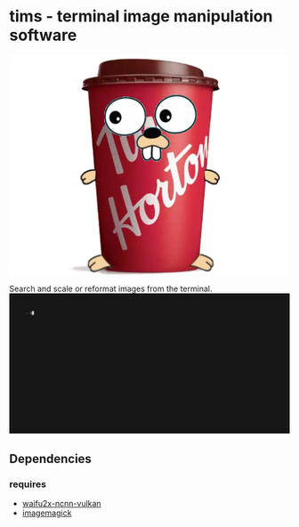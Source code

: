 # tims - terminal image manipulation software

<img width="500" src="./tims.png">

Search and scale or reformat images from the terminal.
<img width="800" src="./tims.gif">

## Dependencies
### requires
- [waifu2x-ncnn-vulkan](https://github.com/nihui/waifu2x-ncnn-vulkan)
- [imagemagick](https://imagemagick.org/index.php)
